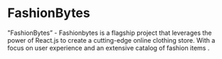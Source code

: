 # FashionBytes
"FashionBytes” - Fashionbytes is a flagship project that leverages the
power of React.js to create a cutting-edge online clothing store. With a
focus on user experience and an extensive catalog of fashion items .
